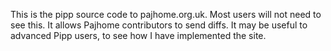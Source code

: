 This is the pipp source code to pajhome.org.uk. Most users will not need to see this. It allows Pajhome contributors to send diffs. It may be useful to advanced Pipp users, to see how I have implemented the site.